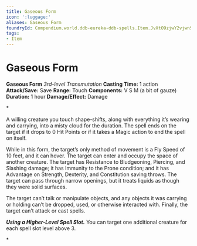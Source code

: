```yaml
---
title: Gaseous Form
icon: ':luggage:'
aliases: Gaseous Form
foundryId: Compendium.world.ddb-eureka-ddb-spells.Item.JvXtO9zjwY2vjwnS
tags:
- Item
---
```


# Gaseous Form

**Gaseous Form**
_3rd-level Transmutation_
**Casting Time:** 1 action
**Attack/Save:** Save
**Range:** Touch
**Components:** V S M (a bit of gauze)
**Duration:** 1 hour
**Damage/Effect:** Damage

*<p>A willing creature you touch shape-shifts, along with everything it’s wearing and carrying, into a misty cloud for the duration. The spell ends on the target if it drops to 0 Hit Points or if it takes a Magic action to end the spell on itself.

While in this form, the target’s only method of movement is a Fly Speed of 10 feet, and it can hover. The target can enter and occupy the space of another creature. The target has Resistance to Bludgeoning, Piercing, and Slashing damage; it has Immunity to the Prone condition; and it has Advantage on Strength, Dexterity, and Constitution saving throws. The target can pass through narrow openings, but it treats liquids as though they were solid surfaces.

The target can’t talk or manipulate objects, and any objects it was carrying or holding can’t be dropped, used, or otherwise interacted with. Finally, the target can’t attack or cast spells.

***Using a Higher-Level Spell Slot.*** You can target one additional creature for each spell slot level above 3.</p>*
